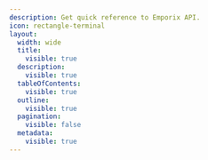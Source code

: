 ```yaml
---
description: Get quick reference to Emporix API.
icon: rectangle-terminal
layout:
  width: wide
  title:
    visible: true
  description:
    visible: true
  tableOfContents:
    visible: true
  outline:
    visible: true
  pagination:
    visible: false
  metadata:
    visible: true
---
```

 